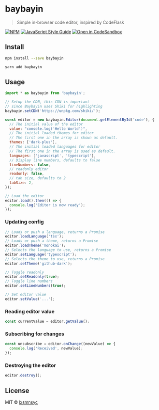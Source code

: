# baybayin

> Simple in-browser code editor, inspired by CodeFlask

[![NPM](https://img.shields.io/npm/v/baybayin.svg)](https://www.npmjs.com/package/baybayin) [![JavaScript Style Guide](https://badgen.net/badge/code%20style/airbnb/ff5a5f?icon=airbnb)](https://github.com/airbnb/javascript) [![Open in CodeSandbox](https://img.shields.io/badge/Open%20in-CodeSandbox-blue?style=flat-square&logo=codesandbox)](https://codesandbox.io/s/github/lxsmnsyc/baybayin/tree/main/examples/vanilla-demo)

## Install

```bash
npm install --save baybayin
```

```bash
yarn add baybayin
```

## Usage

```js
import * as baybayin from 'baybayin';

// Setup the CDN, this CDN is important
// since Baybayin uses Shiki for highlighting
baybayin.setCDN('https://unpkg.com/shiki/');

const editor = new baybayin.Editor(document.getElementById('code'), {
  // The initial value of the editor
  value: "console.log('Hello World')",
  // The initial loaded themes for editor
  // The first one in the array is shown as default.
  themes: ['dark-plus'],
  // The initial loaded languages for editor
  // The first one in the array is used as default.
  languages: ['javascript', 'typescript'],
  // Display line numbers, defaults to false
  lineNumbers: false,
  // readonly editor
  readonly: false,
  // tab size, defaults to 2
  tabSize: 2,
});

// Load the editor
editor.load().then(() => {
  console.log('Editor is now ready');
});
```

### Updating config

```js
// Loads or push a language, returns a Promise
editor.loadLanguage('tsx');
// Loads or push a theme, returns a Promise
editor.loadTheme('monokai');
// Selects the language to use, returns a Promise
editor.setLanguage('typescript');
// Selects the theme to use, returns a Promise
editor.setTheme('github-dark');

// Toggle readonly
editor.setReadonly(true);
// Toggle line numbers
editor.setLineNumbers(true);

// Set editor value
editor.setValue('...');
```

### Reading editor value

```ts
const currentValue = editor.getValue();
```

### Subscribing for changes

```js
const unsubscribe = editor.onChange((newValue) => {
  console.log('Received', newValue);
});
```

### Destroying the editor

```js
editor.destroy();
```

## License

MIT © [lxsmnsyc](https://github.com/lxsmnsyc)
